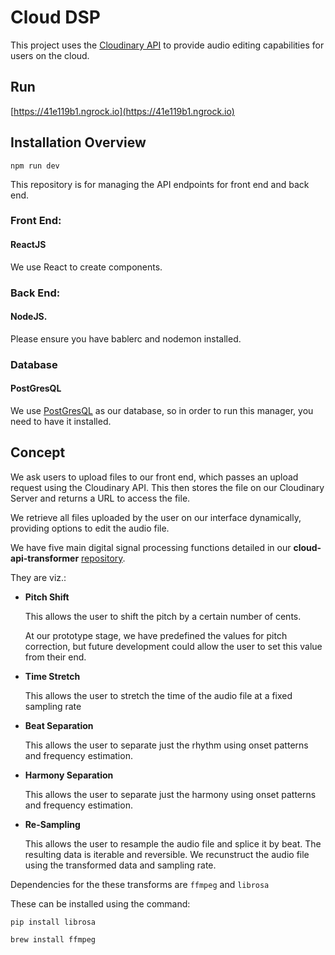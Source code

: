 # Cloud DSP

This project uses the [Cloudinary API](https://cloudinary.com/documentation) to provide audio editing capabilities for users on the cloud. 

## Run 
[https://41e119b1.ngrock.io](https://41e119b1.ngrock.io)

## Installation Overview

`npm run dev`

This repository is for managing the API endpoints for front end and back end.

### Front End:

#### ReactJS

We use React to create components.

### Back End:

#### NodeJS.

Please ensure you have bablerc and nodemon installed.

### Database

#### PostGresQL

We use [PostGresQL](https://www.postgresql.org/) as our database, so in order to run this manager, you need to have it installed.

## Concept

We ask users to upload files to our front end, which passes an upload request using the Cloudinary API. This then stores the file on our Cloudinary Server and returns a URL to access the file. 

We retrieve all files uploaded by the user on our interface dynamically, providing options to edit the audio file.

We have five main digital signal processing functions detailed in our **cloud-api-transformer** [repository](https://github.com/nikkokun/cloud-dsp-transformer).

They are viz.:

* **Pitch Shift**

    This allows the user to shift the pitch by a certain number of cents.

    At our prototype stage, we have predefined the values for pitch correction, but future development could allow the user to set this value from their end.

* **Time Stretch**

    This allows the user to stretch the time of the audio file at a fixed sampling rate

* **Beat Separation**

    This allows the user to separate just the rhythm using onset patterns and frequency estimation.

* **Harmony Separation**

    This allows the user to separate just the harmony using onset patterns and frequency estimation.

* **Re-Sampling**

    This allows the user to resample the audio file and splice it by beat. The resulting data is iterable and reversible. We recunstruct the audio file using the transformed data and sampling rate.

Dependencies for the these transforms are `ffmpeg` and `librosa`

These can be installed using the command:

`pip install librosa`

`brew install ffmpeg`
